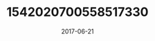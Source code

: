 ---
title: "1542020700558517330"
image: "2017-06-21 21.06.53 1542020700558517330_46248401"
date: "2017-06-21"
type: "photo"
---